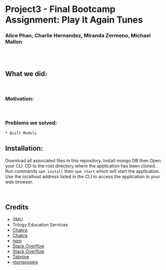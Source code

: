 # Project3 - Final Bootcamp Assignment: Play It Again Tunes
### Alice Phan, Charlie Hernandez, Miranda Zermeno, Michael Mallon
<br>
<br>

## What we did: 

<br>

### Motivation:

<br>

### Problems we solved:
    * Built Models



## Installation:
Download all associated files in this repository. Install mongo DB then Open your CLI. CD to the root directory where the application has been cloned. Run commands `npm install` then `npm start` which will start the application. Use the localhost address listed in the CLI to access the application in your web browser.

<br>

## Credits
- SMU
- Trilogy Education Services
- [Chakra](https://chakra-ui.com/docs/getting-started)
- [Chakra](https://chakra-ui.com/docs/media-and-icons/icon)
- [npm](https://www.npmjs.com/package/react-router-dom)
- [Stack Overflow](https://stackoverflow.com/questions/66839427/mongoose-middleware-schema-presave)
- [Stack Overflow](https://stackoverflow.com/questions/46693430/what-are-salt-rounds-and-how-are-salts-stored-in-bcrypt)
- [Tabnine](https://www.tabnine.com/code/javascript/functions/bcrypt/compare)
- [mongoosejs](https://mongoosejs.com/docs/schematypes.html)